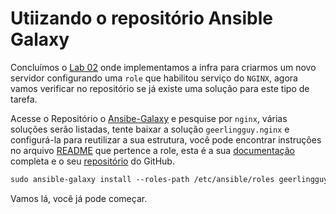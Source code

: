 Utiizando o repositório Ansible Galaxy
======================================================

Concluímos o [Lab 02](02-lab.md) onde implementamos a infra para criarmos um novo servidor configurando uma `role` que habilitou serviço do `NGINX`, agora vamos verificar no repositório se já existe uma solução para este tipo de tarefa.

Acesse o Repositório o [Ansibe-Galaxy](https://galaxy.ansible.com/) e pesquise por `nginx`, várias soluções serão listadas, tente baixar a solução `geerlingguy.nginx` e configurá-la para reutilizar a sua estrutura, você pode encontrar instruções no arquivo [README](../../Appendix/Ansible/extras/nginx-role-README.md) que pertence a role, esta é a sua [documentação](https://galaxy.ansible.com/ui/standalone/roles/geerlingguy/nginx/documentation/) completa e o seu [repositório](https://github.com/geerlingguy/ansible-role-nginx) do GitHub. 

```css
sudo ansible-galaxy install --roles-path /etc/ansible/roles geerlingguy.nginx
```

Vamos lá, você já pode começar.

